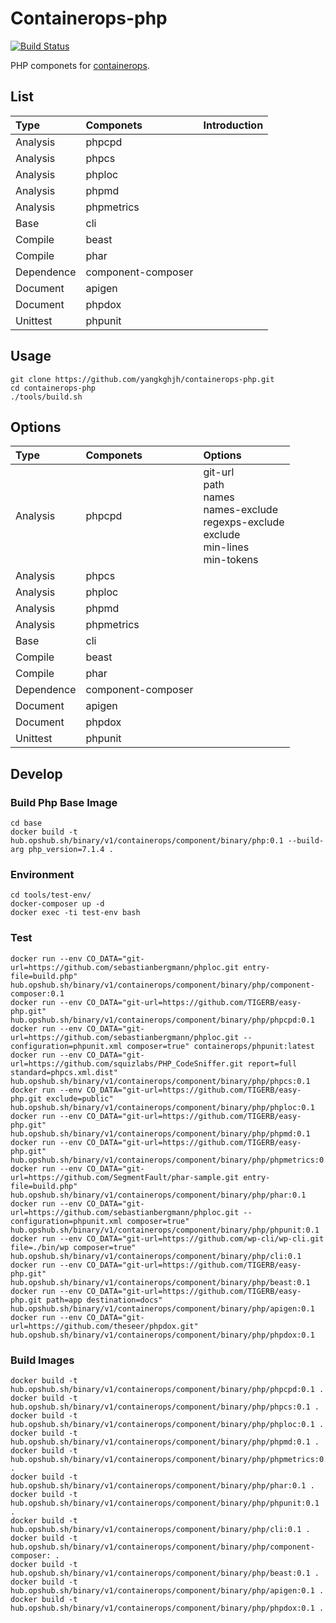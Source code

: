 # Containerops-php

[![Build Status](https://travis-ci.org/yangkghjh/containerops-php.svg?branch=master)](https://travis-ci.org/yangkghjh/containerops-php)

PHP componets for [containerops](https://github.com/Huawei/containerops).

## List

| Type | Componets | Introduction |
| :--- | :--- | :--- |
| Analysis | phpcpd |  |
| Analysis | phpcs |  |
| Analysis | phploc |  |
| Analysis | phpmd |  |
| Analysis | phpmetrics |  |
| Base | cli |  |
| Compile | beast |  |
| Compile | phar |  |
| Dependence | component-composer |  |
| Document | apigen |  |
| Document | phpdox |  |
| Unittest | phpunit |  |

## Usage

```shell
git clone https://github.com/yangkghjh/containerops-php.git
cd containerops-php
./tools/build.sh
```

## Options

| Type | Componets | Options |
| :--- | :--- | :--- |
| Analysis | phpcpd | git-url <br> path <br> names <br> names-exclude <br> regexps-exclude <br> exclude <br> min-lines <br> min-tokens |
| Analysis | phpcs |  |
| Analysis | phploc |  |
| Analysis | phpmd |  |
| Analysis | phpmetrics |  |
| Base | cli |  |
| Compile | beast |  |
| Compile | phar |  |
| Dependence | component-composer |  |
| Document | apigen |  |
| Document | phpdox |  |
| Unittest | phpunit |  |

## Develop

### Build Php Base Image

```
cd base
docker build -t hub.opshub.sh/binary/v1/containerops/component/binary/php:0.1 --build-arg php_version=7.1.4 .
```

### Environment

```shell
cd tools/test-env/
docker-composer up -d
docker exec -ti test-env bash
```

### Test

```shell
docker run --env CO_DATA="git-url=https://github.com/sebastianbergmann/phploc.git entry-file=build.php" hub.opshub.sh/binary/v1/containerops/component/binary/php/component-composer:0.1
docker run --env CO_DATA="git-url=https://github.com/TIGERB/easy-php.git" hub.opshub.sh/binary/v1/containerops/component/binary/php/phpcpd:0.1
docker run --env CO_DATA="git-url=https://github.com/sebastianbergmann/phploc.git --configuration=phpunit.xml composer=true" containerops/phpunit:latest
docker run --env CO_DATA="git-url=https://github.com/squizlabs/PHP_CodeSniffer.git report=full standard=phpcs.xml.dist" hub.opshub.sh/binary/v1/containerops/component/binary/php/phpcs:0.1
docker run --env CO_DATA="git-url=https://github.com/TIGERB/easy-php.git exclude=public" hub.opshub.sh/binary/v1/containerops/component/binary/php/phploc:0.1
docker run --env CO_DATA="git-url=https://github.com/TIGERB/easy-php.git" hub.opshub.sh/binary/v1/containerops/component/binary/php/phpmd:0.1
docker run --env CO_DATA="git-url=https://github.com/TIGERB/easy-php.git" hub.opshub.sh/binary/v1/containerops/component/binary/php/phpmetrics:0.1
docker run --env CO_DATA="git-url=https://github.com/SegmentFault/phar-sample.git entry-file=build.php" hub.opshub.sh/binary/v1/containerops/component/binary/php/phar:0.1
docker run --env CO_DATA="git-url=https://github.com/sebastianbergmann/phploc.git --configuration=phpunit.xml composer=true" hub.opshub.sh/binary/v1/containerops/component/binary/php/phpunit:0.1
docker run --env CO_DATA="git-url=https://github.com/wp-cli/wp-cli.git file=./bin/wp composer=true" hub.opshub.sh/binary/v1/containerops/component/binary/php/cli:0.1
docker run --env CO_DATA="git-url=https://github.com/TIGERB/easy-php.git" hub.opshub.sh/binary/v1/containerops/component/binary/php/beast:0.1
docker run --env CO_DATA="git-url=https://github.com/TIGERB/easy-php.git path=app destination=docs" hub.opshub.sh/binary/v1/containerops/component/binary/php/apigen:0.1
docker run --env CO_DATA="git-url=https://github.com/theseer/phpdox.git" hub.opshub.sh/binary/v1/containerops/component/binary/php/phpdox:0.1
```

### Build Images

```shell
docker build -t hub.opshub.sh/binary/v1/containerops/component/binary/php/phpcpd:0.1 .
docker build -t hub.opshub.sh/binary/v1/containerops/component/binary/php/phpcs:0.1 .
docker build -t hub.opshub.sh/binary/v1/containerops/component/binary/php/phploc:0.1 .
docker build -t hub.opshub.sh/binary/v1/containerops/component/binary/php/phpmd:0.1 .
docker build -t hub.opshub.sh/binary/v1/containerops/component/binary/php/phpmetrics:0.1 .
docker build -t hub.opshub.sh/binary/v1/containerops/component/binary/php/phar:0.1 .
docker build -t hub.opshub.sh/binary/v1/containerops/component/binary/php/phpunit:0.1 .
docker build -t hub.opshub.sh/binary/v1/containerops/component/binary/php/cli:0.1 .
docker build -t hub.opshub.sh/binary/v1/containerops/component/binary/php/component-composer: .
docker build -t hub.opshub.sh/binary/v1/containerops/component/binary/php/beast:0.1 .
docker build -t hub.opshub.sh/binary/v1/containerops/component/binary/php/apigen:0.1 .
docker build -t hub.opshub.sh/binary/v1/containerops/component/binary/php/phpdox:0.1 .
```
